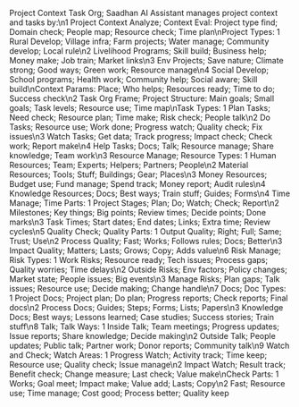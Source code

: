 Project Context Task Org; Saadhan AI Assistant manages project context and tasks by:\n1 Project Context Analyze; Context Eval: Project type find; Domain check; People map; Resource check; Time plan\nProject Types: 1 Rural Develop; Village infra; Farm projects; Water manage; Community develop; Local rule\n2 Livelihood Programs; Skill build; Business help; Money make; Job train; Market links\n3 Env Projects; Save nature; Climate strong; Good ways; Green work; Resource manage\n4 Social Develop; School programs; Health work; Community help; Social aware; Skill build\nContext Params: Place; Who helps; Resources ready; Time to do; Success check\n2 Task Org Frame; Project Structure: Main goals; Small goals; Task levels; Resource use; Time map\nTask Types: 1 Plan Tasks; Need check; Resource plan; Time make; Risk check; People talk\n2 Do Tasks; Resource use; Work done; Progress watch; Quality check; Fix issues\n3 Watch Tasks; Get data; Track progress; Impact check; Check work; Report make\n4 Help Tasks; Docs; Talk; Resource manage; Share knowledge; Team work\n3 Resource Manage; Resource Types: 1 Human Resources; Team; Experts; Helpers; Partners; People\n2 Material Resources; Tools; Stuff; Buildings; Gear; Places\n3 Money Resources; Budget use; Fund manage; Spend track; Money report; Audit rules\n4 Knowledge Resources; Docs; Best ways; Train stuff; Guides; Forms\n4 Time Manage; Time Parts: 1 Project Stages; Plan; Do; Watch; Check; Report\n2 Milestones; Key things; Big points; Review times; Decide points; Done marks\n3 Task Times; Start dates; End dates; Links; Extra time; Review cycles\n5 Quality Check; Quality Parts: 1 Output Quality; Right; Full; Same; Trust; Use\n2 Process Quality; Fast; Works; Follows rules; Docs; Better\n3 Impact Quality; Matters; Lasts; Grows; Copy; Adds value\n6 Risk Manage; Risk Types: 1 Work Risks; Resource ready; Tech issues; Process gaps; Quality worries; Time delays\n2 Outside Risks; Env factors; Policy changes; Market state; People issues; Big events\n3 Manage Risks; Plan gaps; Talk issues; Resource use; Decide making; Change handle\n7 Docs; Doc Types: 1 Project Docs; Project plan; Do plan; Progress reports; Check reports; Final docs\n2 Process Docs; Guides; Steps; Forms; Lists; Papers\n3 Knowledge Docs; Best ways; Lessons learned; Case studies; Success stories; Train stuff\n8 Talk; Talk Ways: 1 Inside Talk; Team meetings; Progress updates; Issue reports; Share knowledge; Decide making\n2 Outside Talk; People updates; Public talk; Partner work; Donor reports; Community talk\n9 Watch and Check; Watch Areas: 1 Progress Watch; Activity track; Time keep; Resource use; Quality check; Issue manage\n2 Impact Watch; Result track; Benefit check; Change measure; Last check; Value make\nCheck Parts: 1 Works; Goal meet; Impact make; Value add; Lasts; Copy\n2 Fast; Resource use; Time manage; Cost good; Process better; Quality keep
